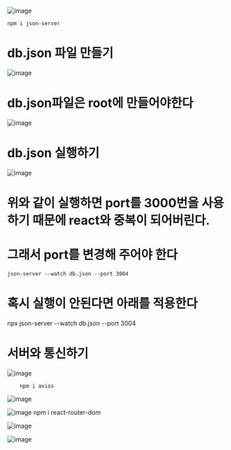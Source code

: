 ![image](https://github.com/minjukimmm/react_basiccc/assets/129017089/9dda5835-f8ff-4405-8686-43b2e74ff044)

    npm i json-server
     
# db.json 파일 만들기
![image](https://github.com/minjukimmm/react_basiccc/assets/129017089/a53f89dd-9d66-4067-ba5c-49e42fa56c51)

# db.json파일은 root에 만들어야한다

 ![image](https://github.com/minjukimmm/react_basiccc/assets/129017089/e46ee969-e8ac-4e6c-98e5-1154705351b6)
 
 
# db.json 실행하기
![image](https://github.com/minjukimmm/react_basiccc/assets/129017089/00bbf195-4c08-4bff-9a46-c733e04f5e16)

# 위와 같이 실행하면 port를 3000번을 사용하기 때문에 react와 중복이 되어버린다.
# 그래서 port를 변경해 주어야 한다
    json-server --watch db.json --port 3004

# 혹시 실행이 안된다면 아래를 적용한다
npx json-server --watch db.json --port 3004

# 서버와 통신하기

![image](https://github.com/minjukimmm/react_basiccc/assets/129017089/ce810c3d-651b-48ac-a884-6066a649e938)

        npm i axios
        
![image](https://github.com/minjukimmm/react_basiccc/assets/129017089/960cd804-8abe-4ca2-8eef-c523b49aec5b)

![image](https://github.com/minjukimmm/react_basiccc/assets/129017089/150dc3a5-a712-41c7-8940-84b12f735964)
npm i react-router-dom

![image](https://github.com/minjukimmm/react_basiccc/assets/129017089/a45e9748-7fe1-436b-a2c5-cc30669bcd23)

![image](https://github.com/minjukimmm/react_basiccc/assets/129017089/1b806641-4854-42cd-9bf5-26a13edf1cce)


